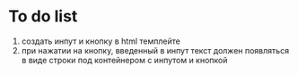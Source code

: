 # To do list

1)    создать инпут и кнопку в html темплейте
2)    при нажатии на кнопку, введенный в инпут текст должен появляться в виде строки под контейнером с инпутом и кнопкой